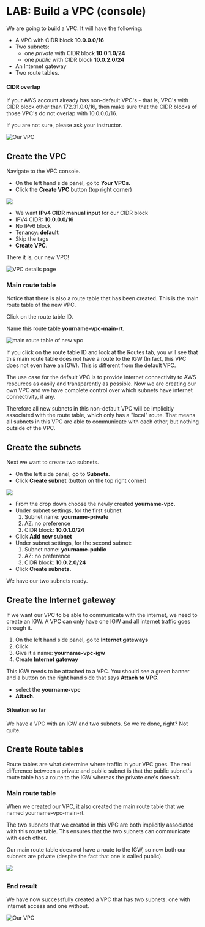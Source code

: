 # LAB: Build a VPC (console)

We are going to build a VPC. It will have the following:

* A VPC with CIDR block **10.0.0.0/16**
* Two subnets:&#x20;
  * one _private_ with CIDR block **10.0.1.0/24**&#x20;
  * one _public_ with CIDR block **10.0.2.0/24**
* An Internet gateway
* Two route tables.

#### CIDR overlap

If your AWS account already has non-default VPC's - that is, VPC's with CIDR block other than 172.31.0.0/16, then make sure that the CIDR blocks of those VPC's do not overlap with 10.0.0.0/16.

If you are not sure, please ask your instructor.&#x20;

![Our VPC](<../../.gitbook/assets/image (20) (1).png>)

## Create the VPC

Navigate to the VPC console.

* On the left hand side panel, go to **Your VPCs.**&#x20;
* Click the **Create VPC** button (top right corner)

![](<../../.gitbook/assets/image (97).png>)

* We want **IPv4 CIDR manual input** for our CIDR block&#x20;
* IPV4 CIDR: **10.0.0.0/16**
* No IPv6 block&#x20;
* Tenancy: **default**&#x20;
* Skip the tags&#x20;
* **Create VPC.**

There it is, our new VPC!&#x20;

![VPC details page](<../../.gitbook/assets/image (293).png>)

### Main route table

Notice that there is also a route table that has been created. This is the main route table of the new VPC.&#x20;

Click on the route table ID.&#x20;

Name this route table **yourname-vpc-main-rt.**

![main route table of new vpc](<../../.gitbook/assets/image (21).png>)

If you click on the route table ID and look at the Routes tab, you will see that this main route table does not have a route to the IGW (In fact, this VPC does not even have an IGW). This is different from the default VPC.&#x20;

The use case for the default VPC is to provide internet connectivity to AWS resources as easily and transparently as possible. Now we are creating our own VPC and we have complete control over which subnets have internet connectivity, if any.&#x20;

Therefore all new subnets in this non-default VPC will be implicitly associated with the route table, which only has a "local" route. That means all subnets in this VPC are able to communicate with each other, but nothing outside of the VPC.&#x20;

## Create the subnets

Next we want to create two subnets.&#x20;

* On the left side panel, go to **Subnets**.
* Click **Create subnet** (button on the top right corner)

![](<../../.gitbook/assets/image (329).png>)

* From the drop down choose the newly created **yourname-vpc.**
* Under subnet settings, for the first subnet:
  1. Subnet name: **yourname-private**
  2. AZ: no preference
  3. CIDR block: **10.0.1.0/24**
* Click **Add new subnet**
* Under subnet settings, for the second subnet:
  1. Subnet name: **yourname-public**
  2. AZ: no preference
  3. CIDR block: **10.0.2.0/24**
* Click **Create subnets.**&#x20;

We have our two subnets ready.&#x20;

## Create the Internet gateway

If we want our VPC to be able to communicate with the internet, we need to create an IGW. A VPC can only have one IGW and all internet traffic goes through it.&#x20;

1. On the left hand side panel, go to **Internet gateways**
2. Click&#x20;
3. Give it a name: **yourname-vpc-igw**
4. Create **Internet gateway**

This IGW needs to be attached to a VPC. You should see a green banner and a button on the right hand side that says **Attach to VPC.**&#x20;

* select the **yourname-vpc**
* **Attach**.&#x20;

#### Situation so far

We have a VPC with an IGW and two subnets. So we're done, right? Not quite.&#x20;

## Create Route tables

Route tables are what determine where traffic in your VPC goes. The real difference between a private and public subnet is that the public subnet's route table has a route to the IGW whereas the private one's doesn't.&#x20;

### Main route table&#x20;

When we created our VPC, it also created the main route table that we named yourname-vpc-main-rt.

The two subnets that we created in this VPC are both implicitly associated with this route table. Ths ensures that the two subnets can communicate with each other.&#x20;

Our main route table does not have a route to the IGW, so now both our subnets are private (despite the fact that one is called public).&#x20;

![](<../../.gitbook/assets/image (224).png>)

##







### End result

We have now successfully created a VPC that has two subnets: one with internet access and one without.&#x20;

![Our VPC](<../../.gitbook/assets/image (451).png>)
